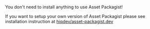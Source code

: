 You don't need to install anything to use Asset Packagist!

If you want to setup your own version of Asset Packagist
please see installation instruction at [hiqdev/asset-packagist.dev]

[hiqdev/asset-packagist.dev]: https://github.com/hiqdev/asset-packagist.dev
